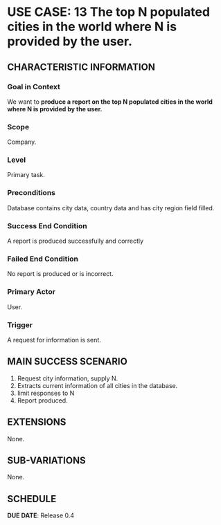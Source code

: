# USE CASE: 13 The top N populated cities in the world where N is provided by the user.

## CHARACTERISTIC INFORMATION

### Goal in Context

We want to **produce a report on the top N populated cities in the world where N is provided by the user.**

### Scope

Company.

### Level

Primary task.

### Preconditions

Database contains city data, country data and has city region field filled.

### Success End Condition

A report is produced successfully and correctly

### Failed End Condition

No report is produced or is incorrect.

### Primary Actor

User.

### Trigger

A request for information is sent.

## MAIN SUCCESS SCENARIO

1. Request city information, supply N.
2. Extracts current information of all cities in the database.
3. limit responses to N
4. Report produced.

## EXTENSIONS

None.

## SUB-VARIATIONS

None.

## SCHEDULE

**DUE DATE**: Release 0.4

